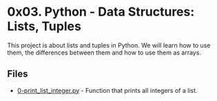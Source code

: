 # 0x03. Python - Data Structures: Lists, Tuples

This project is about lists and tuples in Python. We will learn how to use them, the differences between them and how to use them as arrays.

## Files

- [0-print_list_integer.py](0-print_list_integer.py) - Function that prints all integers of a list.

